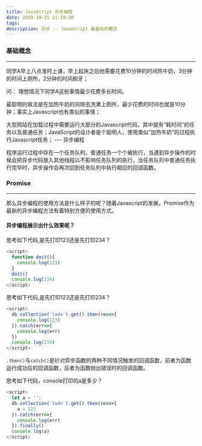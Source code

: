 ```yaml
---
title: JavaScript 异步编程
date: 2020-10-21 21:19:20
tags:
description: 异步 -- Javascript 最基础的概念
---
```


### 基础概念
---

同学A早上八点准时上课，早上起床之后他需要花费10分钟的时间热牛奶，3分钟的时间上厕所，2分钟的时间刷牙；

问： 理想情况下同学A这些事情最少花费多长时间。

最聪明的做法是在加热牛奶的间隙去洗漱上厕所，最少花费的时间也就是10分钟；事实上Javascript也有类似的事情；

大型网站在加载过程中需要运行大部分的Javascript代码，其中就有“耗时间”的任务以及普通任务；JavaScript的设计者是个聪明人，使用类似“加热牛奶”的过程执行Javascript任务； --- 异步编程

程序运行过程中存在一个任务队列，普通任务一个个被执行，当遇到异步操作的时候会把异步代码放入其他线程以不影响任务队列的执行，当任务队列中普通任务执行完毕时，异步操作会再次回到任务队列中执行相应的回调函数。

### Promise
---

那么异步编程的使用方法是什么样子的呢？随着Javascript的发展，Promise作为最新的异步编程方法有着特别方便的使用方式。

#### 异步编程展示出什么效果呢？

思考如下代码,是先打印123还是先打印234？

```js
<script>
  function doit(){
    console.log(123)
  }
  doit()
  console.log(234)
</script>
```

思考如下代码,是先打印123还是先打印234？
```js
<script>
  db.collection('todo').get().then(res=>{
    console.log(123)
  }).catch(err=>{
    console.log(err)
  })
  console.log(234)
</script>
```

`.then()`与`catch()`是针对异步函数的两种不同情况触发的回调函数，前者为函数运行成功后的回调函数，后者为函数抛出错误时的回调函数。

思考如下代码，console打印的a是多少？

```js
<script>
  let a = '';
  db.collection('todo').get().then(res=>{
    a = 123
  }).catch(err=>{
    console.log(err)
  }).finally()
  console.log(a)
</script>
```
